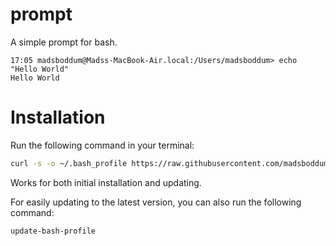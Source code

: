 # prompt

A simple prompt for bash.

```
17:05 madsboddum@Madss-MacBook-Air.local:/Users/madsboddum> echo "Hello World"
Hello World
```

# Installation

Run the following command in your terminal:

```bash
curl -s -o ~/.bash_profile https://raw.githubusercontent.com/madsboddum/prompt/master/.bash_profile && source ~/.bash_profile
```

Works for both initial installation and updating.

For easily updating to the latest version, you can also run the following command:

```bash
update-bash-profile
```
